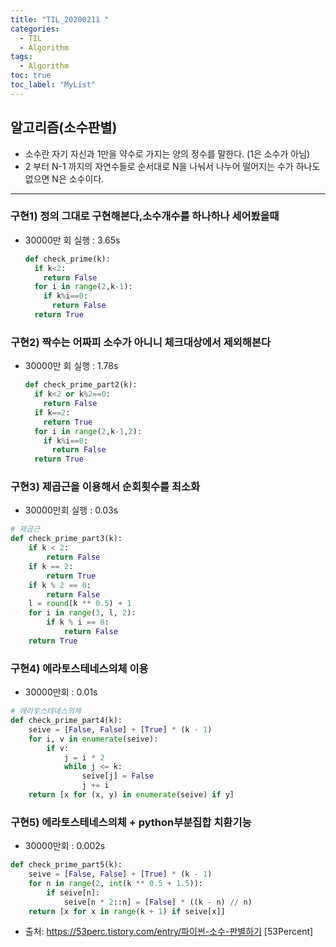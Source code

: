 ```yaml
---
title: "TIL_20200211 "
categories:
  - TIL
  - Algorithm
tags:
  - Algorithm
toc: true
toc_label: "MyList"
---
```


## 알고리즘(소수판별)
- 소수란 자기 자신과 1만을 약수로 가지는 양의 정수를 말한다. (1은 소수가 아님)
- 2 부터 N-1 까지의 자연수들로 순서대로 N을 나눠서 나누어 떨어지는 수가 하나도 없으면 N은 소수이다.

<hr>

### 구현1) 정의 그대로 구현해본다,소수개수를 하나하나 세어봤을때
- 30000만 회 실행 : 3.65s

  ```python
  def check_prime(k):
    if k<2:
      return False
    for i in range(2,k-1):
      if k%i==0:
        return False
    return True
  ```

### 구현2) 짝수는 어짜피 소수가 아니니 체크대상에서 제외해본다
- 30000만 회 실행 : 1.78s
  
  ```python
  def check_prime_part2(k):
    if k<2 or k%2==0:
      return False
    if k==2:
      return True
    for i in range(2,k-1,2):
      if k%i==0:
        return False
    return True
  ```

### 구현3) 제곱근을 이용해서 순회횟수를 최소화 
- 30000만회 실행 : 0.03s

```python
# 제곱근
def check_prime_part3(k):
    if k < 2:
        return False
    if k == 2:
        return True
    if k % 2 == 0:
        return False
    l = round(k ** 0.5) + 1
    for i in range(3, l, 2):
        if k % i == 0:
            return False
    return True
```

### 구현4) 에라토스테네스의체 이용 
- 30000만회 : 0.01s

```python
# 에라토스테네스의체
def check_prime_part4(k):
    seive = [False, False] + [True] * (k - 1)
    for i, v in enumerate(seive):
        if v:
            j = i * 2
            while j <= k:
                seive[j] = False
                j += i
    return [x for (x, y) in enumerate(seive) if y]
```

### 구현5) 에라토스테네스의체 + python부분집합 치환기능 
- 30000만회 : 0.002s

```python
def check_prime_part5(k):
    seive = [False, False] + [True] * (k - 1)
    for n in range(2, int(k ** 0.5 + 1.5)):
        if seive[n]:
            seive[n * 2::n] = [False] * ((k - n) // n)
    return [x for x in range(k + 1) if seive[x]]

```

- 출처: https://53perc.tistory.com/entry/파이썬-소수-판별하기 [53Percent]
